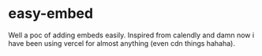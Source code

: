 # easy-embed

Well a poc of adding embeds easily. Inspired from calendly and damn now i have been using vercel for almost anything (even cdn things hahaha).
